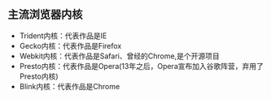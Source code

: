 ## 主流浏览器内核
- Trident内核：代表作品是IE
- Gecko内核：代表作品是Firefox
- Webkit内核：代表作品是Safari、曾经的Chrome,是个开源项目
- Presto内核：代表作品是Opera(13年之后，Opera宣布加入谷歌阵营，弃用了Presto内核)
- Blink内核：代表作品是Chrome
